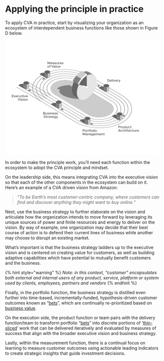 # Applying the principle in practice

To apply CVA in practice, start by visualizing your organization as an ecosystem of interdependent business functions like those shown in Figure D below.

![Figure D: Example of an organizational ecosystem](../.gitbook/assets/0%20%287%29.png)

In order to make the principle work, you’ll need each function within the ecosystem to adopt the CVA principle and mindset.

On the leadership side, this means integrating CVA into the executive vision so that each of the other components in the ecosystem can build on it. Here’s an example of a CVA driven vision from Amazon: 

> _“To be Earth’s most customer-centric company, where customers can find and discover anything they might want to buy online.”_

Next, use the business strategy to further elaborate on the vision and articulate how the organization intends to move forward by leveraging its unique sources of power and finite resources and energy to deliver on the vision. By way of example, one organization may decide that their best course of action is to defend their current lines of business while another may choose to disrupt an existing market.

What’s important is that the business strategy ladders up to the executive vision and is centered on creating value for customers, as well as building adaptive capabilities which have potential to mutually benefit customers and the business.

{% hint style="warning" %}
_Note: in this context, “customer” encapsulates both external and internal users of any product, service, platform or system used by clients, employees, partners and vendors_
{% endhint %}

Finally, in the portfolio function, the business strategy is distilled even further into time-based, incrementally-funded, hypothesis-driven customer outcomes known as “[bets](../glossary.md)”, which are continually re-prioritized based on [business value](../glossary.md).

On the execution side, the product function or team pairs with the delivery function/team to transform portfolio “[bets](../glossary.md)” into discrete portions of ‘[thin-sliced](../glossary.md)’ work that can be delivered iteratively and evaluated by measures of success that align with the broader executive vision and business strategy.

Lastly, within the measurement function, there is a continual focus on learning to measure customer outcomes using actionable leading indicators to create strategic insights that guide investment decisions.

